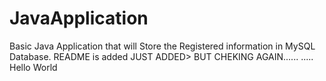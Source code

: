 # JavaApplication
Basic Java Application that will Store the Registered information in MySQL Database.
README is added
JUST ADDED> BUT CHEKING AGAIN......
.....
Hello World
